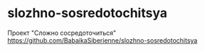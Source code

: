 # slozhno-sosredotochitsya
Проект "Сложно сосредоточиться"
https://github.com/BabaikaSiberienne/slozhno-sosredotochitsya
